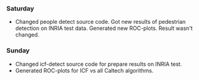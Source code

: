 ### Saturday
 - Changed people detect source code. Got new results of pedestrian detection on INRIA test data. Generated new ROC-plots. Result wasn't changed.

### Sunday
 - Changed icf-detect source code for prepare results on INRIA test.
 - Generated ROC-plots for ICF vs all Caltech algorithms.
